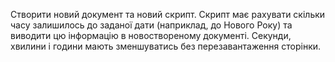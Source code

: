 Створити новий документ та новий скрипт. Скрипт має рахувати скільки часу залишилось до заданої дати (наприклад, до Нового Року) та виводити цю інформацію в новоствореному документі. Секунди, хвилини і години мають зменшуватись без перезавантаження сторінки.
